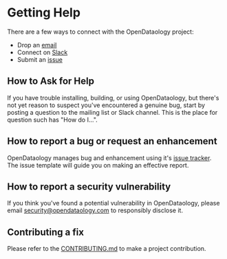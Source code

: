 # Getting Help

There are a few ways to connect with the OpenDataology project:

* Drop an [email](mailto:main@opendataology.com)
* Connect on [Slack](https://join.slack.com/t/dataset-license/shared_invite/zt-1823jgzvb-3ExLy22G4fKSaTYdXb9fYQ)
* Submit an [issue](https://github.com/OpenDataology/OpenDataology/issues)

## How to Ask for Help

If you have trouble installing, building, or using OpenDataology, but there's not yet reason to suspect you've encountered a genuine bug,
start by posting a question to the mailing list or Slack channel. This is the place for question such has "How do I...".

## How to report a bug or request an enhancement

OpenDataology manages bug and enhancement using it's [issue tracker](https://github.com/OpenDataology/OpenDataology/issues). The issue template will guide you on making an effective report.

## How to report a security vulnerability

If you think you've found a potential vulnerability in OpenDataology, please
email security@opendataology.com to responsibly disclose it.

## Contributing a fix

Please refer to the [CONTRIBUTING.md](CONTRIBUTING.md) to make a project contribution.
